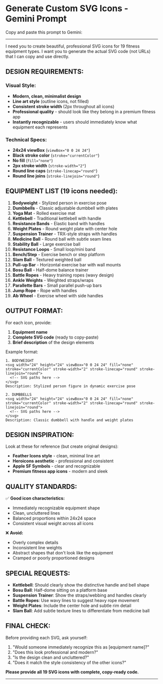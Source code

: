 # Generate Custom SVG Icons - Gemini Prompt

Copy and paste this prompt to Gemini:

---

I need you to create beautiful, professional SVG icons for 19 fitness equipment types. I want you to generate the actual SVG code (not URLs) that I can copy and use directly.

## DESIGN REQUIREMENTS:

### Visual Style:
- **Modern, clean, minimalist design**
- **Line art style** (outline icons, not filled)
- **Consistent stroke width** (2px throughout all icons)
- **Professional quality** - should look like they belong in a premium fitness app
- **Instantly recognizable** - users should immediately know what equipment each represents

### Technical Specs:
- **24x24 viewBox** (`viewBox="0 0 24 24"`)
- **Black stroke color** (`stroke="currentColor"`)
- **No fill** (`fill="none"`)
- **2px stroke width** (`stroke-width="2"`)
- **Round line caps** (`stroke-linecap="round"`)
- **Round line joins** (`stroke-linejoin="round"`)

## EQUIPMENT LIST (19 icons needed):

1. **Bodyweight** - Stylized person in exercise pose
2. **Dumbbells** - Classic adjustable dumbbell with plates
3. **Yoga Mat** - Rolled exercise mat
4. **Kettlebell** - Traditional kettlebell with handle
5. **Resistance Bands** - Elastic band with handles
6. **Weight Plates** - Round weight plate with center hole
7. **Suspension Trainer** - TRX-style straps with handles
8. **Medicine Ball** - Round ball with subtle seam lines
9. **Stability Ball** - Large exercise ball
10. **Resistance Loops** - Small loop/mini band
11. **Bench/Step** - Exercise bench or step platform
12. **Slam Ball** - Textured weighted ball
13. **Pull-up Bar** - Horizontal exercise bar with wall mounts
14. **Bosu Ball** - Half-dome balance trainer
15. **Battle Ropes** - Heavy training ropes (wavy design)
16. **Ankle Weights** - Weighted straps/wraps
17. **Parallette Bars** - Small parallel push-up bars
18. **Jump Rope** - Rope with handles
19. **Ab Wheel** - Exercise wheel with side handles

## OUTPUT FORMAT:

For each icon, provide:
1. **Equipment name**
2. **Complete SVG code** (ready to copy-paste)
3. **Brief description** of the design elements

Example format:
```
1. BODYWEIGHT
<svg width="24" height="24" viewBox="0 0 24 24" fill="none" stroke="currentColor" stroke-width="2" stroke-linecap="round" stroke-linejoin="round">
  <!-- SVG paths here -->
</svg>
Description: Stylized person figure in dynamic exercise pose

2. DUMBBELLS
<svg width="24" height="24" viewBox="0 0 24 24" fill="none" stroke="currentColor" stroke-width="2" stroke-linecap="round" stroke-linejoin="round">
  <!-- SVG paths here -->
</svg>
Description: Classic dumbbell with handle and weight plates
```

## DESIGN INSPIRATION:

Look at these for reference (but create original designs):
- **Feather Icons style** - clean, minimal line art
- **Heroicons aesthetic** - professional and consistent
- **Apple SF Symbols** - clear and recognizable
- **Premium fitness app icons** - modern and sleek

## QUALITY STANDARDS:

✅ **Good icon characteristics:**
- Immediately recognizable equipment shape
- Clean, uncluttered lines
- Balanced proportions within 24x24 space
- Consistent visual weight across all icons

❌ **Avoid:**
- Overly complex details
- Inconsistent line weights
- Abstract shapes that don't look like the equipment
- Cramped or poorly proportioned designs

## SPECIAL REQUESTS:

- **Kettlebell**: Should clearly show the distinctive handle and bell shape
- **Bosu Ball**: Half-dome sitting on a platform base
- **Suspension Trainer**: Show the straps/webbing and handles clearly
- **Battle Ropes**: Use wavy lines to suggest heavy rope movement
- **Weight Plates**: Include the center hole and subtle rim detail
- **Slam Ball**: Add subtle texture lines to differentiate from medicine ball

## FINAL CHECK:

Before providing each SVG, ask yourself:
1. "Would someone immediately recognize this as [equipment name]?"
2. "Does this look professional and modern?"
3. "Is the design clean and uncluttered?"
4. "Does it match the style consistency of the other icons?"

**Please provide all 19 SVG icons with complete, copy-ready code.**

---